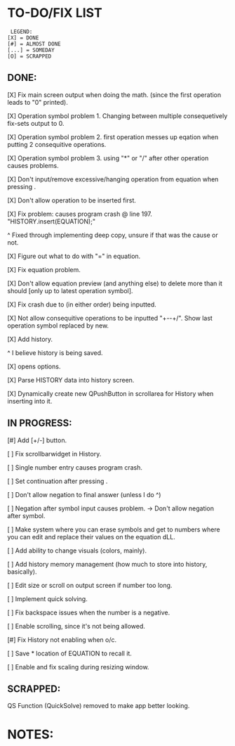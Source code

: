 # TO-DO/FIX LIST
     LEGEND:
    [X] = DONE
    [#] = ALMOST DONE
    [...] = SOMEDAY
	[O] = SCRAPPED

## DONE:

 [X] Fix main screen output when doing the math. (since the first operation leads to "0" printed).
 
 [X] Operation symbol problem 1. Changing between multiple consequetively fix-sets output to 0.
 
 [X] Operation symbol problem 2. first operation messes up eqation when putting 2 consequitive operations.
 
 [X] Operation symbol problem 3. using "*" or "/" after other operation causes problems.
 
 [X] Don't input/remove excessive/hanging operation from equation when pressing <Enter>.
 
 [X] Don't allow operation to be inserted first.
 
 [X] Fix problem: <Enter> causes program crash @ line 197. "HISTORY.insert(EQUATION);"
 
  ^  Fixed through implementing deep copy, unsure if that was the cause or not.
  
 [X] Figure out what to do with "=" in equation.
 
 [X] Fix <BACKSPACE> equation problem.
 
 [X] Don't allow equation preview (and anything else) to delete more than it should [only up to latest operation symbol].
 
 [X] Fix crash due to <Backspace> <Delete> (in either order) being inputted.
 
 [X] Not allow consequitive operations to be inputted "+--+/". Show last operation symbol replaced by new.
 
 [X] Add history.
 
  ^  I believe history is being saved.
 
 [X] <ESCAPE> opens options.
 
 [X] Parse HISTORY data into history screen.
 
 [X] Dynamically create new QPushButton in scrollarea for History when inserting into it.

## IN PROGRESS:
 
 [\#] Add [+/-] button.
 
 [ ] Fix scrollbarwidget in History.
 
 [ ] Single number entry causes program crash.
 
 [ ] Set continuation after pressing <ENTER>.
 
 [ ] Don't allow negation to final answer (unless I do ^)
 
 [ ] Negation after symbol input causes problem. -> Don't allow negation after symbol.
 
 [ ] Make system where you can erase symbols and get to numbers where you can edit and replace their values on the equation dLL.
 
 [ ] Add ability to change visuals (colors, mainly).
 
 [ ] Add history memory management (how much to store into history, basically).
 
 [ ] Edit size or scroll on output screen if number too long.
 
 [ ] Implement quick solving.
 
 [ ] Fix backspace issues when the number is a negative.
 
 [ ] Enable scrolling, since it's not being allowed.
 
 [\#] Fix History not enabling when o/c.
 
 [ ] Save * location of EQUATION to recall it.
 
 [ ] Enable and fix scaling during resizing window.

## SCRAPPED:

 QS Function (QuickSolve) removed to make app better looking.

# NOTES:
